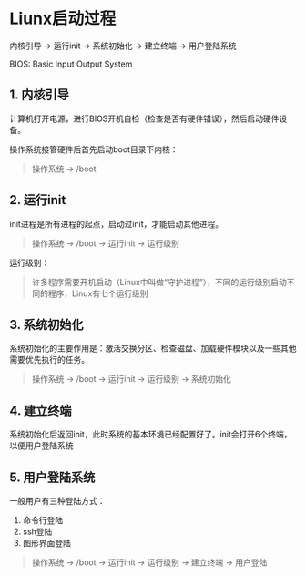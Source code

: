 # Liunx启动过程

内核引导 -> 运行init -> 系统初始化 -> 建立终端 -> 用户登陆系统

BIOS: Basic Input Output System

## 1. 内核引导

计算机打开电源，进行BIOS开机自检（检查是否有硬件错误），然后启动硬件设备。

操作系统接管硬件后首先启动boot目录下内核：
> 操作系统 -> /boot

## 2. 运行init

init进程是所有进程的起点，启动过init，才能启动其他进程。
> 操作系统 -> /boot -> 运行init -> 运行级别

运行级别：
> 许多程序需要开机启动（Linux中叫做“守护进程”），不同的运行级别启动不同的程序，Linux有七个运行级别

## 3. 系统初始化

系统初始化的主要作用是：激活交换分区、检查磁盘、加载硬件模块以及一些其他需要优先执行的任务。
> 操作系统 -> /boot -> 运行init -> 运行级别 -> 系统初始化

## 4. 建立终端

系统初始化后返回init，此时系统的基本环境已经配置好了。init会打开6个终端，以便用户登陆系统

## 5. 用户登陆系统

一般用户有三种登陆方式：
1. 命令行登陆
2. ssh登陆
3. 图形界面登陆

> 操作系统 -> /boot -> 运行init -> 运行级别 -> 建立终端 -> 用户登陆